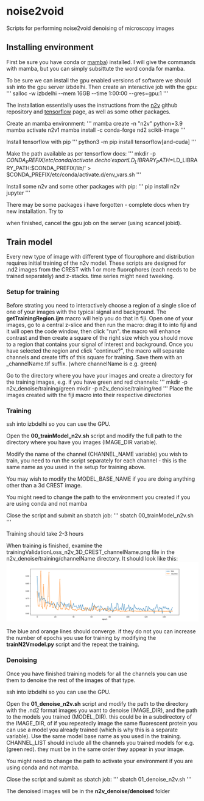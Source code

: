 # noise2void
Scripts for performing noise2void denoising of microscopy images 

## Installing environment
First be sure you have conda or [mamba](https://mamba.readthedocs.io/en/latest/mamba-installation.html)) installed. I will give the commands with mamba, but you can simply subsittute the word conda for mamba.

To be sure we can install the gpu enabled versions of software we should ssh into the gpu server izbdelhi.
Then create an interactive job with the gpu:
'''
salloc -w izbdelhi --mem 16GB --time 1:00:00 --gres=gpu:1
'''

The installation essentially uses the instructions from the [n2v](https://github.com/juglab/n2v) github repository and [tensorflow](https://www.tensorflow.org/install/pip) page, as well as some other packages.

Create an mamba environment:
'''
mamba create -n "n2v" python=3.9
mamba activate n2v1
mamba install -c conda-forge nd2 scikit-image
'''

Install tensorflow with pip
'''
python3 -m pip install tensorflow[and-cuda]
'''

Make the path available as per tensorflow docs:
'''
mkdir -p $CONDA_PREFIX/etc/conda/activate.d
echo 'export LD_LIBRARY_PATH=$LD_LIBRARY_PATH:$CONDA_PREFIX/lib/' > $CONDA_PREFIX/etc/conda/activate.d/env_vars.sh
'''

Install some n2v and some other packages with pip:
'''
pip install n2v jupyter
'''

There may be some packages i have forgotten - complete docs when try new installation. Try to

when finished, cancel the gpu job on the server (using scancel jobid).

## Train model

Every new type of image with different type of flourophore and distribution requires initial training of the n2v model. These scripts are designed for .nd2 images from the CREST with 1 or more fluorophores (each needs to be trained separately) and z-stacks. time series might need tweeking.

### Setup for training

Before strating you need to interactively choose a region of a single slice of one of your images with the typical signal and background. The **getTrainingRegion.ijm** macro will help you do that in fiji.
Open one of your images, go to a central z-slice and then run the macro: drag it to into fiji and it will open the code window, then click "run". the macro will enhance contrast and then create a square of the right size which you should move to a region that contains your signal of interest and background.
Once you have selected the region and click "continue?", the macro will separate channels and create tiffs of this square for training. Save them with an _channelName.tif suffix.
(where channelName is e.g. green)

Go to the directory where you have your images and create a directory for the training images, e.g. if you have green and red channels:
'''
mkdir -p n2v_denoise/training/green
mkdir -p n2v_denoise/training/red
'''
Place the images created with the fiji macro into their respective directories

### Training
ssh into izbdelhi so you can use the GPU.

Open the **00_trainModel_n2v.sh** script and modify the full path to the directory where you have you images (IMAGE_DIR variable).

Modify the name of the channel (CHANNEL_NAME variable) you wish to train, you need to run the script separately for each channel - this is the same name as you used in the setup for training above.

You may wish to modify the   MODEL_BASE_NAME if you are doing anything other than a 3d CREST image.

You might need to change the path to the environment you created if you are using conda and not mamba

Close the script and submit an sbatch job:
'''
sbatch 00_trainModel_n2v.sh
'''

Training should take 2-3 hours

When training is finished, examine the trainingValidationLoss_n2v_3D_CREST_channelName.png file in the n2v_denoise/training/channelName directory. It should look like this:
![training validation](https://github.com/CellFateNucOrg/noise2void/blob/main/n2v_denoise/training/green/trainingValidationLoss_n2v_3D_CREST_green.png?raw=true)

The blue and orange lines should converge. if they do not you can increase the number of epochs you use for training by modifying the **trainN2Vmodel.py** script and the repeat the training.

### Denoising
Once you have finished training models for all the channels you can use them to denoise the rest of the images of that type.

ssh into izbdelhi so you can use the GPU.

Open the **01_denoise_n2v.sh** script and modify the path to the directory with the .nd2 format images you want to denoise (IMAGE_DIR), and the path to the models you trained (MODEL_DIR). this could be in a subdirectory of the IMAGE_DIR, of if you repeatedly image the same fluorescent protein you can use a model you already trained (which is why this is a separate variable).
Use the same model base name as you used in the training.
CHANNEL_LIST should include all the channels you trained models for e.g. (green red). they must be in the same order they appear in your image. 

You might need to change the path to activate your environment if you are using conda and not mamba.

Close the script and submit as sbatch job:
'''
sbatch 01_denoise_n2v.sh
'''

The denoised images will be in the **n2v_denoise/denoised** folder





